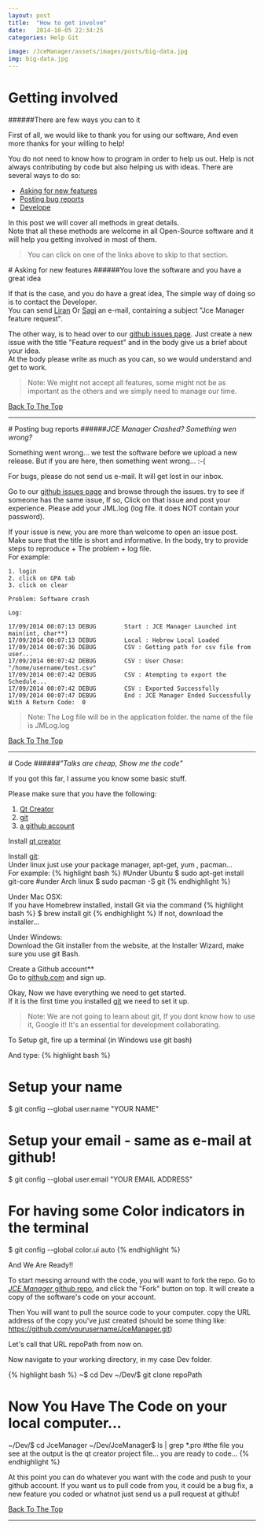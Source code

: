```yaml
---
layout: post
title:  "How to get involve"
date:   2014-10-05 22:34:25
categories: Help Git

image: /JceManager/assets/images/posts/big-data.jpg
img: big-data.jpg
---
```


# <i class="fa fa-hand-o-up"></i> Getting involved
######There are few ways you can to it

First of all, we would like to thank you for using our software, And even more thanks for your willing to help!

You do not need to know how to program in order to help us out.
Help is not always contributing by code but also helping us with ideas.
There are several ways to do so:

 - [Asking for new features][ask]
 - [Posting bug reports][bugs]
 - [Develope][code]

In this post we will cover all methods in great details.<br>
Note that all these methods are welcome in all Open-Source software and
it will help you getting involved in most of them.

> You can click on one of the links above to skip to that section.

#<a name="ask"></a><i class="fa fa-star"></i> Asking for new features
######You love the software and you have a great idea

If that is the case, and you do have a great idea, The simple way of doing so is to contact the Developer.
<br>
You can send [Liran][liran] Or [Sagi][sagi] an e-mail, containing a subject "Jce Manager feature request".

The other way, is to head over to our [<i class="fa fa-github"></i> github issues page][githubissue].
Just create a new issue with the title "Feature request" and in the body give us a brief about your idea.
<br>
At the body please write as much as you can, so we would understand and get to work.

>Note: We might not accept all features, some might not be as important as the others and we simply need to manage our time. 

[<i class="fa fa-arrow-up"></i> Back To The Top][top]

---

#<a name="bugs"></a><i class="fa fa-bug"></i> Posting bug reports
######*JCE Manager Crashed? Something wen wrong?*

Something went wrong... we test the software before we upload a new release. 
But if you are here, then something went wrong... :-(

For bugs, please do not send us e-mail.  It will get lost in our inbox.

Go to our [<i class="fa fa-github"></i> github issues page][githubissue] and browse through the issues. 
try to see if someone has the same issue, If so, Click on that issue and post your experience.
Please add your JML.log (log file. it does NOT contain your password).

If your issue is new, you are more than welcome to open an issue post. Make sure that the title is short and informative.
In the body, try to provide steps to reproduce + The problem + log file. <br>For example:

```
1. login
2. click on GPA tab
3. click on clear

Problem: Software crash

Log:

17/09/2014 00:07:13	DEBUG 		 Start : JCE Manager Launched int main(int, char**)
17/09/2014 00:07:13	DEBUG 		 Local : Hebrew Local Loaded
17/09/2014 00:07:36	DEBUG 		 CSV : Getting path for csv file from user...
17/09/2014 00:07:42	DEBUG 		 CSV : User Chose:  "/home/username/test.csv"
17/09/2014 00:07:42	DEBUG 		 CSV : Atempting to export the Schedule...
17/09/2014 00:07:42	DEBUG 		 CSV : Exported Successfully
17/09/2014 00:07:47	DEBUG 		 End : JCE Manager Ended Successfully With A Return Code:  0

```

>Note: The Log file will be in the application folder. the name of the file is JMLog.log


[<i class="fa fa-arrow-up"></i> Back To The Top][top]

---

#<a name="code"></a><i class="fa fa-code"></i> Code
######*"Talks are cheap, Show me the code"*

If you got this far, I assume you know some basic stuff.

Please make sure that you have the following:

1. [Qt Creator][qt]
2. [git][git]
3. [a github account][github]

Install [qt creator][qt]

Install <i class="fa fa-code-fork"></i>[git][git]:
<br>
Under linux just use your package manager, apt-get, yum , pacman...<br>
For example:
{% highlight bash %}
#Under Ubuntu
$ sudo apt-get install git-core
#under Arch linux
$ sudo pacman -S git
{% endhighlight %}

Under Mac OSX:
<br>
If you have Homebrew installed, install Git via the command
{% highlight bash %}
$ brew install git
{% endhighlight %}
If not, download the installer...

Under Windows:
<br>
Download the Git installer from the website, at the Installer Wizard, make sure you use git Bash.


Create a <i class="fa fa-github"></i> Github account**<br>
Go to [github.com][github] and sign up.


Okay, Now we have everything we need to get started.
<br>
If it is the first time you installed <i class="fa fa-code-fork"></i>[git][git] we need to set it up.

>Note: We are not going to learn about  <i class="fa fa-code-fork"></i> git, If you dont know
how to use it, Google it! It's an essential for development collaborating.

To Setup <i class="fa fa-code-fork"></i>git, fire up a terminal (in Windows use git bash)

And type:
{% highlight bash %}
# Setup your name 
$ git config --global user.name "YOUR NAME"
# Setup your email - same as e-mail at github!
$ git config --global user.email "YOUR EMAIL ADDRESS"
# For having some Color indicators in the terminal
$ git config --global color.ui auto
{% endhighlight %}

And We Are Ready!!

To start messing arround with the code, you will want to fork the repo.
Go to [*JCE Manager* github repo][repo], and click the "Fork" button on top.
It will create a copy of the software's code on your account.

Then You will want to pull the source code to your computer.
copy the URL address of the copy you've just created (should be some thing like: https://github.com/yourusername/JceManager.git)

Let's call that URL repoPath from now on.

Now navigate to your working directory, in my case Dev folder.

{% highlight bash %}
~$ cd Dev
~/Dev/$ git clone repoPath
# Now You Have The Code on your local computer...
~/Dev/$ cd JceManager
~/Dev/JceManager$ ls | grep *.pro
#the file you see at the output is the qt creator project file... you are ready to code...
{% endhighlight %}


At this point you can do whatever you want with the code and push to your github account.
If you want us to pull code from you, it could be a bug fix, a new feature you coded or whatnot just send us a pull request at github!


[<i class="fa fa-arrow-up"></i> Back To The Top][top]

---

[ask]: #ask
[bugs]: #bugs
[code]: #code
[liran]: mailto:liranbg@gmail.com
[sagi]: mailto:sagidayan@gmail.com
[githubissue]: https://github.com/liranbg/JceManager/issues
[top]: #topofpage
[qt]: http://qt-project.org/
[git]: http://git-scm.com/
[github]: https://github.com/
[repo]: https://github.com/liranbg/JceManager